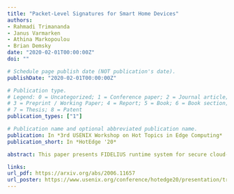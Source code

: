 ```yaml
---
title: "Packet-Level Signatures for Smart Home Devices"
authors:
- Rahmadi Trimananda
- Janus Varmarken
- Athina Markopoulou
- Brian Demsky
date: "2020-02-01T00:00:00Z"
doi: ""

# Schedule page publish date (NOT publication's date).
publishDate: "2020-02-01T00:00:00Z"

# Publication type.
# Legend: 0 = Uncategorized; 1 = Conference paper; 2 = Journal article;
# 3 = Preprint / Working Paper; 4 = Report; 5 = Book; 6 = Book section;
# 7 = Thesis; 8 = Patent
publication_types: ["1"]

# Publication name and optional abbreviated publication name.
publication: In *3rd USENIX Workshop on Hot Topics in Edge Computing*
publication_short: In *HotEdge '20*

abstract: This paper presents FIDELIUS runtime system for secure cloud-based storage and communication even in the presence of compromised servers. FIDELIUS’s design is tailored for smart home systems that have intermittent Internet access. In particular, it supports local control of smart home devices in the event that communication with the cloud is lost, and provides a consistency model using transactions to mitigate inconsistencies that can arise due to network partitions. We have implemented FIDELIUS, developed a smart home benchmark that uses FIDELIUS, and measured FIDELIUS’s performance and power consumption. Our experiments show that compared to the commercial Particle.io framework, FIDELIUS reduces more than 50% of the data communication time and increases battery life by 2X. Compared to PyORAM, an alternative (ORAM-based) oblivious storage implementation, FIDELIUS has 4-7X faster access times with 25-43X less data transferred.

links:
url_pdf: https://arxiv.org/abs/2006.11657
url_poster: https://www.usenix.org/conference/hotedge20/presentation/trimananda
---
```

